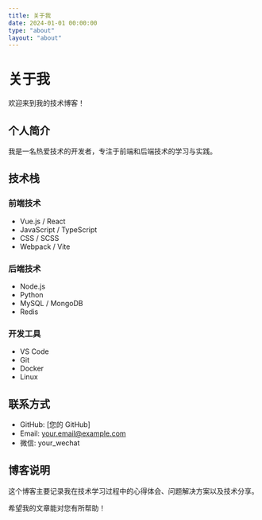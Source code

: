 ```yaml
---
title: 关于我
date: 2024-01-01 00:00:00
type: "about"
layout: "about"
---
```


# 关于我

欢迎来到我的技术博客！

## 个人简介

我是一名热爱技术的开发者，专注于前端和后端技术的学习与实践。

## 技术栈

### 前端技术
- Vue.js / React
- JavaScript / TypeScript
- CSS / SCSS
- Webpack / Vite

### 后端技术
- Node.js
- Python
- MySQL / MongoDB
- Redis

### 开发工具
- VS Code
- Git
- Docker
- Linux

## 联系方式

- GitHub: [您的 GitHub]
- Email: your.email@example.com
- 微信: your_wechat

## 博客说明

这个博客主要记录我在技术学习过程中的心得体会、问题解决方案以及技术分享。

希望我的文章能对您有所帮助！
